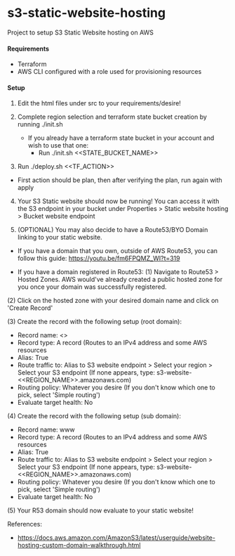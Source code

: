 # s3-static-website-hosting
Project to setup S3 Static Website hosting on AWS

#### Requirements
- Terraform
- AWS CLI configured with a role used for provisioning resources

#### Setup

1. Edit the html files under src to your requirements/desire!

2. Complete region selection and terraform state bucket creation by running ./init.sh
    - If you already have a terraform state bucket in your account and wish to use that one:
        - Run ./init.sh <<STATE_BUCKET_NAME>>

3. Run ./deploy.sh <<TF_ACTION>>
- First action should be plan, then after verifying the plan, run again with apply

4. Your S3 Static website should now be running! You can access it with the S3 endpoint in your bucket under Properties > Static website hosting > Bucket website endpoint

5. (OPTIONAL) You may also decide to have a Route53/BYO Domain linking to your static website.

- If you have a domain that you own, outside of AWS Route53, you can follow this guide:
https://youtu.be/fm6FPQMZ_WI?t=319

- If you have a domain registered in Route53:
(1) Navigate to Route53 > Hosted Zones. AWS would've already created a public hosted zone for you once your domain was successfully registered.

(2) Click on the hosted zone with your desired domain name and click on 'Create Record'

(3) Create the record with the following setup (root domain):
- Record name: <<Leave it blank>>
- Record type: A record (Routes to an IPv4 address and some AWS resources
- Alias: True
- Route traffic to: Alias to S3 website endpoint > Select your region > Select your S3 endpoint (If none appears, type: s3-website-<<REGION_NAME>>.amazonaws.com)
- Routing policy: Whatever you desire (If you don't know which one to pick, select 'Simple routing')
- Evaluate target health: No

(4) Create the record with the following setup (sub domain):
- Record name: www
- Record type: A record (Routes to an IPv4 address and some AWS resources
- Alias: True
- Route traffic to: Alias to S3 website endpoint > Select your region > Select your S3 endpoint (If none appears, type: s3-website-<<REGION_NAME>>.amazonaws.com)
- Routing policy: Whatever you desire (If you don't know which one to pick, select 'Simple routing')
- Evaluate target health: No

(5) Your R53 domain should now evaluate to your static website!


References:
- https://docs.aws.amazon.com/AmazonS3/latest/userguide/website-hosting-custom-domain-walkthrough.html
